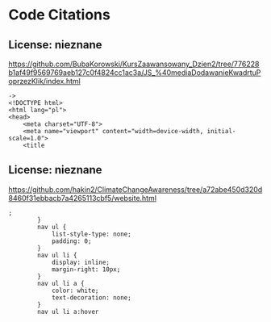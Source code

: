 # Code Citations

## License: nieznane
https://github.com/BubaKorowski/KursZaawansowany_Dzien2/tree/776228b1af49f9569769aeb127c0f4824cc1ac3a/JS_%40mediaDodawanieKwadrtuPoprzezKlik/index.html

```
->
<!DOCTYPE html>
<html lang="pl">
<head>
    <meta charset="UTF-8">
    <meta name="viewport" content="width=device-width, initial-scale=1.0">
    <title
```


## License: nieznane
https://github.com/hakin2/ClimateChangeAwareness/tree/a72abe450d320d8460f31ebbacb7a4265113cbf5/website.html

```
;
        }
        nav ul {
            list-style-type: none;
            padding: 0;
        }
        nav ul li {
            display: inline;
            margin-right: 10px;
        }
        nav ul li a {
            color: white;
            text-decoration: none;
        }
        nav ul li a:hover
```

